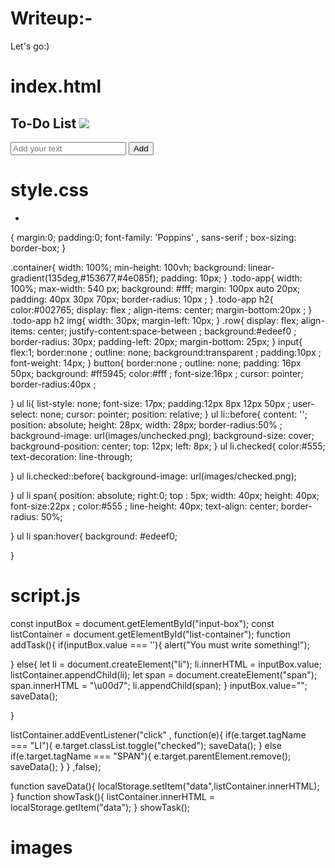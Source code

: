# Writeup:-

Let's go:)

# index.html
<!DOCTYPE html>
<html lang="en">
<head>
  <meta charset="UTF-8">
  <meta name="viewport" content="width=device-width, initial-scale=1.0">
  <meta http-equiv="X-UA-Compatible" content="IE=edge">
  <link rel="stylesheet" href="style.css">

  <title>To do List</title>
</head>
<body>
  <div class = "container">
    <div class="todo-app">
      <h2>To-Do List <img src="images/icon.png"></h2>
      <div class="row">
        <input type="text" id="input-box" placeholder="Add your text">
        <button onclick="addTask()">Add</button>
      </div>
      <ul id="list-container">
        <!---<li class="checked">Task 1</li>
        <li>Task 2</li>
        <li>Task 3</li>---->
      </ul>
    </div>
  </div>
<script src="script.js">

</script>
</body>
</html>

# style.css
*
{
  margin:0;
  padding:0;
  font-family: 'Poppins' , sans-serif ;
  box-sizing: border-box;
}

.container{
  width: 100%;
  min-height: 100vh;
  background: linear-gradient(135deg,#153677,#4e085f);
  padding: 10px;
}
.todo-app{
   width: 100%;
   max-width: 540 px;
   background: #fff;
   margin: 100px auto 20px;
   padding: 40px 30px 70px;
   border-radius: 10px ;
}
.todo-app h2{
  color:#002765;
  display: flex ;
  align-items: center;
  margin-bottom:20px ;
}
.todo-app h2 img{
  width: 30px;
  margin-left: 10px;
}
.row{
  display: flex;
  align-items: center;
  justify-content:space-between ;
  background:#edeef0 ;
  border-radius: 30px;
  padding-left: 20px;
  margin-bottom: 25px;
}
input{
  flex:1;
  border:none ;
  outline: none;
  background:transparent ;
  padding:10px ;
  font-weight: 14px;
}
button{
  border:none ;
  outline: none;
  padding: 16px 50px;
  background: #ff5945;
  color:#fff ;
  font-size:16px ;
  cursor: pointer;
  border-radius:40px ;


}
ul li{
  list-style: none;
  font-size: 17px;
  padding:12px 8px 12px 50px ;
  user-select: none;
  cursor: pointer;
  position: relative;
}
ul li::before{
  content: '';
  position: absolute;
  height: 28px;
  width: 28px;
  border-radius:50% ;
  background-image: url(images/unchecked.png);
  background-size: cover;
  background-position: center;
  top: 12px;
  left: 8px;
}
ul li.checked{
  color:#555;
  text-decoration: line-through;
  

}
ul li.checked::before{
  background-image: url(images/checked.png);

}
ul li span{
  position: absolute;
  right:0;
  top : 5px;
  width: 40px;
  height: 40px;
  font-size:22px ;
  color:#555 ;
  line-height: 40px;
  text-align: center;
  border-radius: 50%;

}
ul li span:hover{
  background: #edeef0;

}

# script.js
const inputBox = document.getElementById("input-box");
const listContainer = document.getElementById("list-container");
function addTask(){
  if(inputBox.value === ''){
    alert("You must write something!");

  }
  else{
    let li = document.createElement("li");
    li.innerHTML = inputBox.value;
    listContainer.appendChild(li);
    let span = document.createElement("span");
    span.innerHTML = "\u00d7";
    li.appendChild(span);
  }
  inputBox.value="";
  saveData();

}

listContainer.addEventListener("click" , function(e){
  if(e.target.tagName === "LI"){
    e.target.classList.toggle("checked");
    saveData();
  }
  else if(e.target.tagName === "SPAN"){
    e.target.parentElement.remove();
    saveData();
  }
} ,false);

function saveData(){
  localStorage.setItem("data",listContainer.innerHTML);
}
function showTask(){
  listContainer.innerHTML = localStorage.getItem("data");
}
showTask();


# images

